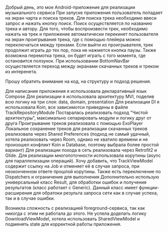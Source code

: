 Добрый день, это мое Android-приложение для реализации музыкального сервиса
При запуске приложения пользователь попадает на экран чарта и поиска треков. Для поиска трека необходимо
ввеси запрос и нажать кнопку поиск. Поиск осуществляется по названию трека и автору.
Для того, чтобы воспроизвести трек, необходимо нажать на трек и приложение автоматически
перекинет пользователя на экран проигрывания трека, где с помощью плейера можно переключаться между
треками. Если выйти из проигрывателя, трек продолжит играть до тех пор, пока не нажмется кнопка паузы.
Также возможна перемотка трека, он будет играть с того момента, где остановится ползунок.
При использовании BottomNavBar осуществляется переход между экранами скачанных треков и
треком из интеренета. 


Прошу обратить внимание на код, на структуру и подход решения.

Для написания приложения я использовала декларативный язык Compose
Для реализации я использовала архитектуру MVI, поделив всю логику на три слоя: data, domain, presentation
Для реализации DI я использовала Koin, все зависимотси приведены в файле TrackRepositoryModule
Постаралась реализовать подход "Чистой архитектуры", максимально сепарировать модули и логику друг от друга
Проигрывание треков реализовала с помощью ExoPlayer
Локальное сохранение треков для реализации скачанных треков реализовала через Shared Preferences 
(подход не самый удачный, хотела реализовать через Room, однако не хватило времени и не произошел конфликт Koin и Database, поэтому выбрала более простой вариант)
Для реализации похода в сеть реализовала через Retrofit2 и Glide. Для реализации
многопоточности использовала корутины (async для параллелизации операций). 
Хочу добавить, что TrackViewModel содержит ссылку на Job и отменяет её в случае запроса,
при неоконченном ответе прошлой корутины. Также есть переключение по Dispatchers и ограничение для
выполнения
Дополнительно использую универсальный класс Result,
для обработки ошибок и получения результатов (класс работает с Generic). Данный класс имеет функции-
расширения для обратоки результа запроса сети как в случае успеха, так и в случае ошибки. 

Возникла сложность с реализацией foreground-сервиса, так как никогда с этим не работала до этого.
Не успела доделать логику DownloadViewModel, хотела использовать SharedViewModel и подменять state для
корректной работы приложения.
